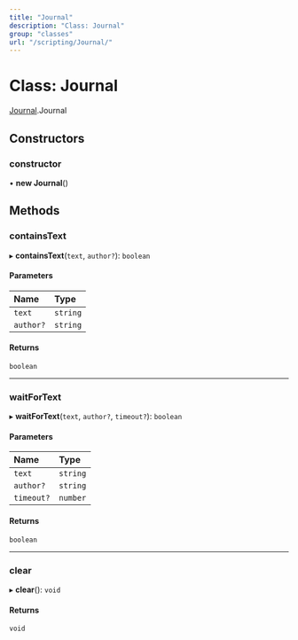 ```yaml
---
title: "Journal"
description: "Class: Journal"
group: "classes"
url: "/scripting/Journal/"
---
```


# Class: Journal

[Journal](/scripting/globals).Journal

## Constructors

### constructor

• **new Journal**()

## Methods

### containsText

▸ **containsText**(`text`, `author?`): `boolean`

#### Parameters

| Name | Type |
| :------ | :------ |
| `text` | `string` |
| `author?` | `string` |

#### Returns

`boolean`

___

### waitForText

▸ **waitForText**(`text`, `author?`, `timeout?`): `boolean`

#### Parameters

| Name | Type |
| :------ | :------ |
| `text` | `string` |
| `author?` | `string` |
| `timeout?` | `number` |

#### Returns

`boolean`

___

### clear

▸ **clear**(): `void`

#### Returns

`void`
